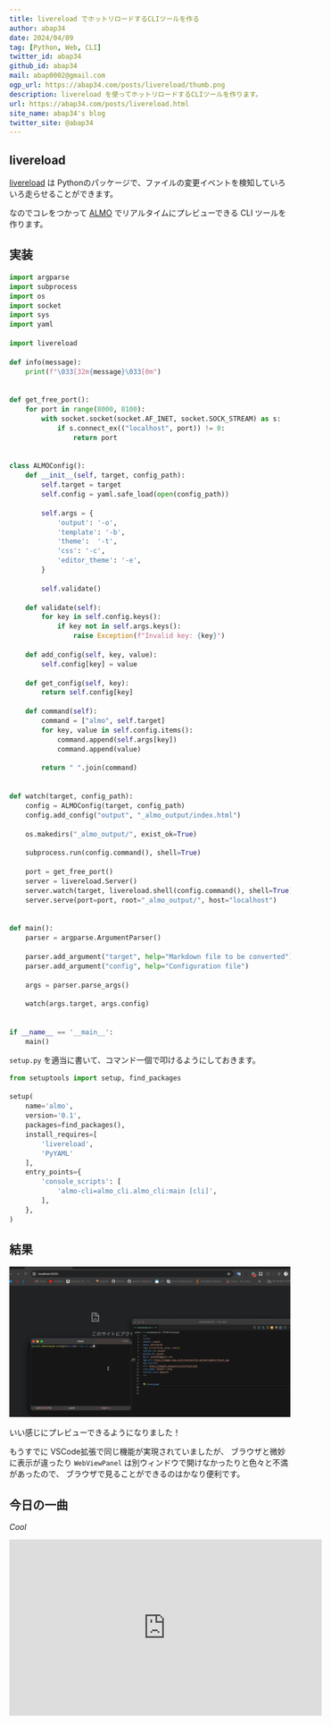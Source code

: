 ```yaml
---
title: livereload でホットリロードするCLIツールを作る
author: abap34
date: 2024/04/09
tag: [Python, Web, CLI]
twitter_id: abap34
github_id: abap34
mail: abap0002@gmail.com
ogp_url: https://abap34.com/posts/livereload/thumb.png
description: livereload を使ってホットリロードするCLIツールを作ります。
url: https://abap34.com/posts/livereload.html
site_name: abap34's blog
twitter_site: @abap34
---
```


## livereload

[livereload](https://livereload.readthedocs.io/en/latest/) は Pythonのパッケージで、ファイルの変更イベントを検知していろいろ走らせることができます。


なのでコレをつかって [ALMO](https://github.com/abap34/ALMO) でリアルタイムにプレビューできる CLI ツールを作ります。

## 実装


```python
import argparse
import subprocess
import os
import socket
import sys
import yaml

import livereload

def info(message):
    print(f"\033[32m{message}\033[0m")


def get_free_port():
    for port in range(8000, 8100):
        with socket.socket(socket.AF_INET, socket.SOCK_STREAM) as s:
            if s.connect_ex(("localhost", port)) != 0:
                return port


class ALMOConfig():
    def __init__(self, target, config_path):
        self.target = target
        self.config = yaml.safe_load(open(config_path))

        self.args = {
            'output': '-o',
            'template': '-b',
            'theme':  '-t',
            'css': '-c',
            'editor_theme': '-e',
        }

        self.validate()

    def validate(self):
        for key in self.config.keys():
            if key not in self.args.keys():
                raise Exception(f"Invalid key: {key}")

    def add_config(self, key, value):
        self.config[key] = value

    def get_config(self, key):
        return self.config[key]
            
    def command(self):
        command = ["almo", self.target]
        for key, value in self.config.items():
            command.append(self.args[key])
            command.append(value)
        
        return " ".join(command)


def watch(target, config_path):
    config = ALMOConfig(target, config_path)
    config.add_config("output", "_almo_output/index.html")
    
    os.makedirs("_almo_output/", exist_ok=True)
    
    subprocess.run(config.command(), shell=True)

    port = get_free_port()
    server = livereload.Server()
    server.watch(target, livereload.shell(config.command(), shell=True))
    server.serve(port=port, root="_almo_output/", host="localhost")


def main():
    parser = argparse.ArgumentParser()

    parser.add_argument("target", help="Markdown file to be converted")
    parser.add_argument("config", help="Configuration file")

    args = parser.parse_args()

    watch(args.target, args.config)
    
    
if __name__ == '__main__':
    main()
```


`setup.py` を適当に書いて、コマンド一個で叩けるようにしておきます。

```python
from setuptools import setup, find_packages

setup(
    name='almo',
    version='0.1',
    packages=find_packages(),
    install_requires=[
        'livereload',
        'PyYAML'
    ],
    entry_points={
        'console_scripts': [
            'almo-cli=almo_cli.almo_cli:main [cli]',
        ],
    },
)
```




## 結果

![](livereload/demo.gif)


いい感じにプレビューできるようになりました！ 


もうすでに VSCode拡張で同じ機能が実現されていましたが、
ブラウザと微妙に表示が違ったり `WebViewPanel` は別ウィンドウで開けなかったりと色々と不満があったので、
ブラウザで見ることができるのはかなり便利です。


## 今日の一曲

*Cool*


<iframe width="560" height="315" src="https://www.youtube.com/embed/XEKPn3WbksE?si=ac7SmasFiL-TYLkM" title="YouTube video player" frameborder="0" allow="accelerometer; autoplay; clipboard-write; encrypted-media; gyroscope; picture-in-picture; web-share" referrerpolicy="strict-origin-when-cross-origin" allowfullscreen></iframe>


